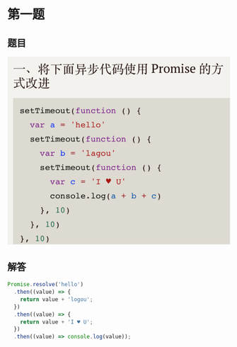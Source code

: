 # 第一题

## 题目

![note](./topic.jpg)

## 解答

```javascript
Promise.resolve('hello')
  .then((value) => {
    return value + 'logou';
  })
  .then((value) => {
    return value + 'I ♥ U';
  })
  .then((value) => console.log(value));
```
